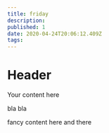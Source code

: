 ```yaml
---
title: friday
description: 
published: 1
date: 2020-04-24T20:06:12.409Z
tags: 
---
```


# Header
Your content here

bla bla

fancy content here and there